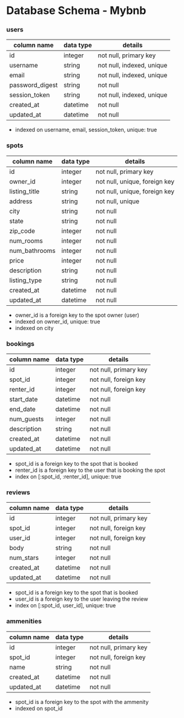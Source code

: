 # Database Schema - Mybnb

### users

| column name     | data type | details                   |
|-----------------|-----------|---------------------------|
| id              | integer   | not null, primary key     |
| username        | string    | not null, indexed, unique |
| email           | string    | not null, indexed, unique |
| password_digest | string    | not null                  |
| session_token   | string    | not null, indexed, unique |
| created_at      | datetime  | not null                  |
| updated_at      | datetime  | not null                  |

* indexed on username, email, session_token, unique: true

### spots

| column name   | data type | details                       |
|---------------|-----------|-------------------------------|
| id            | integer   | not null, primary key         |
| owner_id      | integer   | not null, unique, foreign key |
| listing_title | string    | not null, unique, foreign key |
| address       | string    | not null, unique              |
| city          | string    | not null                      |
| state         | string    | not null                      |
| zip_code      | integer   | not null                      |
| num_rooms     | integer   | not null                      |
| num_bathrooms | integer   | not null                      |
| price         | integer   | not null                      |
| description   | string    | not null                      |
| listing_type  | string    | not null                      |
| created_at    | datetime  | not null                      |
| updated_at    | datetime  | not null                      |

* owner_id is a foreign key to the spot owner (user)
* indexed on owner_id, unique: true
* indexed on city 

### bookings

| column name | data type | details                |
|-------------|-----------|------------------------|
| id          | integer   | not null, primary key  |
| spot_id     | integer   | not null, foreign key  |
| renter_id   | integer   | not null, foreign key  |
| start_date  | datetime  | not null               |
| end_date    | datetime  | not null               |
| num_guests  | integer   | not null               |
| description | string    | not null               |
| created_at  | datetime  | not null               |
| updated_at  | datetime  | not null               |

* spot_id is a foreign key to the spot that is booked
* renter_id is a foreign key to the user that is booking the spot
* index on [:spot_id, :renter_id], unique: true

### reviews

| column name | data type | details                |
|-------------|-----------|------------------------|
| id          | integer   | not null, primary key  |
| spot_id     | integer   | not null, foreign key  |
| user_id     | integer   | not null, foreign key  |
| body        | string    | not null               |
| num_stars   | integer   | not null               |
| created_at  | datetime  | not null               |
| updated_at  | datetime  | not null               |

* spot_id is a foreign key to the spot that is booked
* user_id is a foreign key to the user leaving the review
* index on [:spot_id, user_id], unique: true

### ammenities

| column name | data type | details                |
|-------------|-----------|------------------------|
| id          | integer   | not null, primary key  |
| spot_id     | integer   | not null, foreign key  |
| name        | string    | not null               |
| created_at  | datetime  | not null               |
| updated_at  | datetime  | not null               |

* spot_id is a foreign key to the spot with the ammenity
* indexed on spot_id